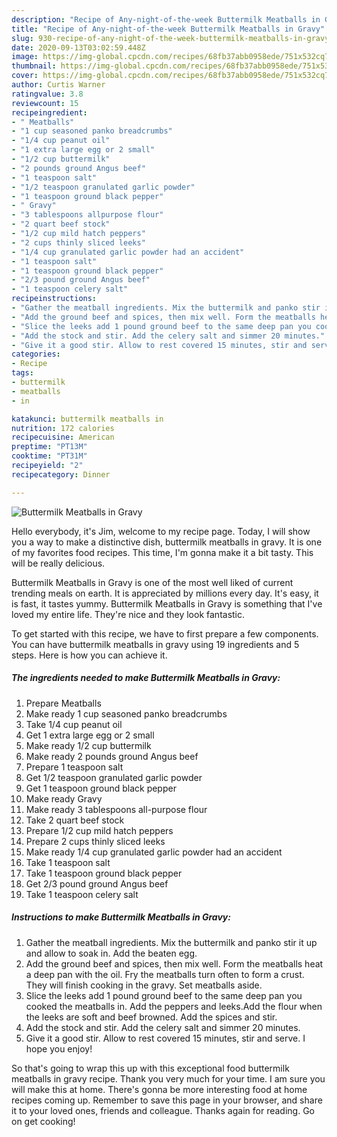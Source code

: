 ```yaml
---
description: "Recipe of Any-night-of-the-week Buttermilk Meatballs in Gravy"
title: "Recipe of Any-night-of-the-week Buttermilk Meatballs in Gravy"
slug: 930-recipe-of-any-night-of-the-week-buttermilk-meatballs-in-gravy
date: 2020-09-13T03:02:59.448Z
image: https://img-global.cpcdn.com/recipes/68fb37abb0958ede/751x532cq70/buttermilk-meatballs-in-gravy-recipe-main-photo.jpg
thumbnail: https://img-global.cpcdn.com/recipes/68fb37abb0958ede/751x532cq70/buttermilk-meatballs-in-gravy-recipe-main-photo.jpg
cover: https://img-global.cpcdn.com/recipes/68fb37abb0958ede/751x532cq70/buttermilk-meatballs-in-gravy-recipe-main-photo.jpg
author: Curtis Warner
ratingvalue: 3.8
reviewcount: 15
recipeingredient:
- " Meatballs"
- "1 cup seasoned panko breadcrumbs"
- "1/4 cup peanut oil"
- "1 extra large egg or 2 small"
- "1/2 cup buttermilk"
- "2 pounds ground Angus beef"
- "1 teaspoon salt"
- "1/2 teaspoon granulated garlic powder"
- "1 teaspoon ground black pepper"
- " Gravy"
- "3 tablespoons allpurpose flour"
- "2 quart beef stock"
- "1/2 cup mild hatch peppers"
- "2 cups thinly sliced leeks"
- "1/4 cup granulated garlic powder had an accident"
- "1 teaspoon salt"
- "1 teaspoon ground black pepper"
- "2/3 pound ground Angus beef"
- "1 teaspoon celery salt"
recipeinstructions:
- "Gather the meatball ingredients. Mix the buttermilk and panko stir it up and allow to soak in. Add the beaten egg."
- "Add the ground beef and spices, then mix well. Form the meatballs heat a deep pan with the oil. Fry the meatballs turn often to form a crust. They will finish cooking in the gravy. Set meatballs aside."
- "Slice the leeks add 1 pound ground beef to the same deep pan you cooked the meatballs in. Add the peppers and leeks.Add the flour when the leeks are soft and beef browned. Add the spices and stir."
- "Add the stock and stir. Add the celery salt and simmer 20 minutes."
- "Give it a good stir. Allow to rest covered 15 minutes, stir and serve. I hope you enjoy!"
categories:
- Recipe
tags:
- buttermilk
- meatballs
- in

katakunci: buttermilk meatballs in 
nutrition: 172 calories
recipecuisine: American
preptime: "PT13M"
cooktime: "PT31M"
recipeyield: "2"
recipecategory: Dinner

---
```



![Buttermilk Meatballs in Gravy](https://img-global.cpcdn.com/recipes/68fb37abb0958ede/751x532cq70/buttermilk-meatballs-in-gravy-recipe-main-photo.jpg)

Hello everybody, it's Jim, welcome to my recipe page. Today, I will show you a way to make a distinctive dish, buttermilk meatballs in gravy. It is one of my favorites food recipes. This time, I'm gonna make it a bit tasty. This will be really delicious.

Buttermilk Meatballs in Gravy is one of the most well liked of current trending meals on earth. It is appreciated by millions every day. It's easy, it is fast, it tastes yummy. Buttermilk Meatballs in Gravy is something that I've loved my entire life. They're nice and they look fantastic.




To get started with this recipe, we have to first prepare a few components. You can have buttermilk meatballs in gravy using 19 ingredients and 5 steps. Here is how you can achieve it.

<!--inarticleads1-->

##### The ingredients needed to make Buttermilk Meatballs in Gravy:

1. Prepare  Meatballs
1. Make ready 1 cup seasoned panko breadcrumbs
1. Take 1/4 cup peanut oil
1. Get 1 extra large egg or 2 small
1. Make ready 1/2 cup buttermilk
1. Make ready 2 pounds ground Angus beef
1. Prepare 1 teaspoon salt
1. Get 1/2 teaspoon granulated garlic powder
1. Get 1 teaspoon ground black pepper
1. Make ready  Gravy
1. Make ready 3 tablespoons all-purpose flour
1. Take 2 quart beef stock
1. Prepare 1/2 cup mild hatch peppers
1. Prepare 2 cups thinly sliced leeks
1. Make ready 1/4 cup granulated garlic powder had an accident
1. Take 1 teaspoon salt
1. Take 1 teaspoon ground black pepper
1. Get 2/3 pound ground Angus beef
1. Take 1 teaspoon celery salt




<!--inarticleads2-->

##### Instructions to make Buttermilk Meatballs in Gravy:

1. Gather the meatball ingredients. Mix the buttermilk and panko stir it up and allow to soak in. Add the beaten egg.
1. Add the ground beef and spices, then mix well. Form the meatballs heat a deep pan with the oil. Fry the meatballs turn often to form a crust. They will finish cooking in the gravy. Set meatballs aside.
1. Slice the leeks add 1 pound ground beef to the same deep pan you cooked the meatballs in. Add the peppers and leeks.Add the flour when the leeks are soft and beef browned. Add the spices and stir.
1. Add the stock and stir. Add the celery salt and simmer 20 minutes.
1. Give it a good stir. Allow to rest covered 15 minutes, stir and serve. I hope you enjoy!




So that's going to wrap this up with this exceptional food buttermilk meatballs in gravy recipe. Thank you very much for your time. I am sure you will make this at home. There's gonna be more interesting food at home recipes coming up. Remember to save this page in your browser, and share it to your loved ones, friends and colleague. Thanks again for reading. Go on get cooking!
